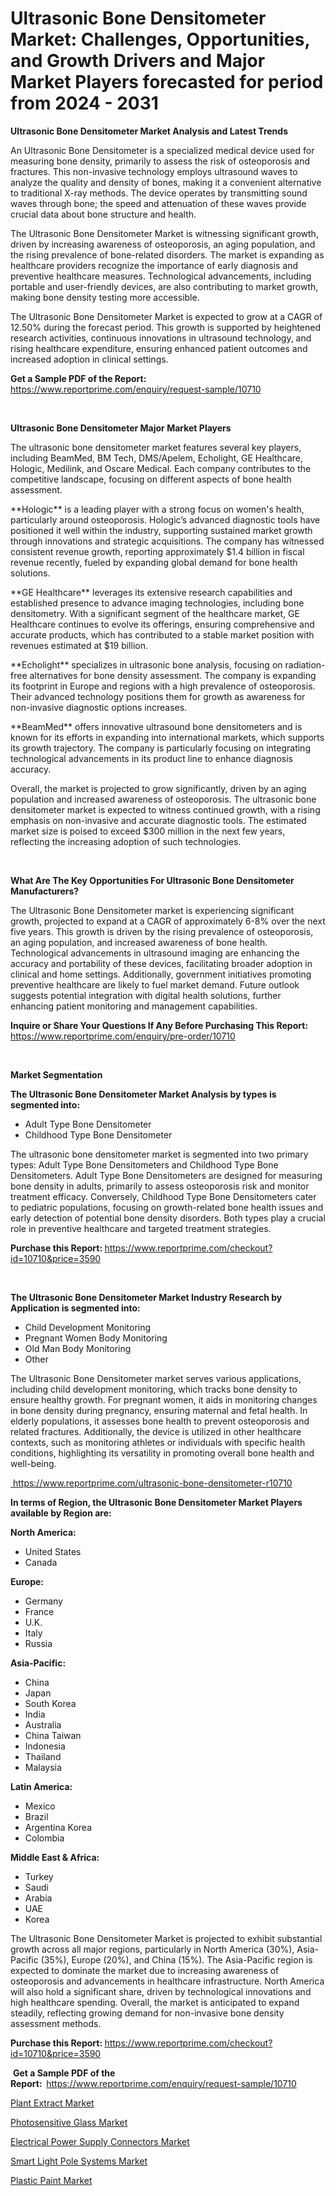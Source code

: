 <p><h1>Ultrasonic Bone Densitometer Market: Challenges, Opportunities, and Growth Drivers and Major Market Players forecasted for period from 2024 - 2031</h1></p><p><strong>Ultrasonic Bone Densitometer Market Analysis and Latest Trends</strong></p>
<p><p>An Ultrasonic Bone Densitometer is a specialized medical device used for measuring bone density, primarily to assess the risk of osteoporosis and fractures. This non-invasive technology employs ultrasound waves to analyze the quality and density of bones, making it a convenient alternative to traditional X-ray methods. The device operates by transmitting sound waves through bone; the speed and attenuation of these waves provide crucial data about bone structure and health.</p><p>The Ultrasonic Bone Densitometer Market is witnessing significant growth, driven by increasing awareness of osteoporosis, an aging population, and the rising prevalence of bone-related disorders. The market is expanding as healthcare providers recognize the importance of early diagnosis and preventive healthcare measures. Technological advancements, including portable and user-friendly devices, are also contributing to market growth, making bone density testing more accessible.</p><p>The Ultrasonic Bone Densitometer Market is expected to grow at a CAGR of 12.50% during the forecast period. This growth is supported by heightened research activities, continuous innovations in ultrasound technology, and rising healthcare expenditure, ensuring enhanced patient outcomes and increased adoption in clinical settings.</p></p>
<p><strong>Get a Sample PDF of the Report:&nbsp;</strong> <a href="https://www.reportprime.com/enquiry/request-sample/10710">https://www.reportprime.com/enquiry/request-sample/10710</a></p>
<p>&nbsp;</p>
<p><strong>Ultrasonic Bone Densitometer Major Market Players</strong></p>
<p><p>The ultrasonic bone densitometer market features several key players, including BeamMed, BM Tech, DMS/Apelem, Echolight, GE Healthcare, Hologic, Medilink, and Oscare Medical. Each company contributes to the competitive landscape, focusing on different aspects of bone health assessment.</p><p>**Hologic** is a leading player with a strong focus on women's health, particularly around osteoporosis. Hologic’s advanced diagnostic tools have positioned it well within the industry, supporting sustained market growth through innovations and strategic acquisitions. The company has witnessed consistent revenue growth, reporting approximately $1.4 billion in fiscal revenue recently, fueled by expanding global demand for bone health solutions.</p><p>**GE Healthcare** leverages its extensive research capabilities and established presence to advance imaging technologies, including bone densitometry. With a significant segment of the healthcare market, GE Healthcare continues to evolve its offerings, ensuring comprehensive and accurate products, which has contributed to a stable market position with revenues estimated at $19 billion.</p><p>**Echolight** specializes in ultrasonic bone analysis, focusing on radiation-free alternatives for bone density assessment. The company is expanding its footprint in Europe and regions with a high prevalence of osteoporosis. Their advanced technology positions them for growth as awareness for non-invasive diagnostic options increases.</p><p>**BeamMed** offers innovative ultrasound bone densitometers and is known for its efforts in expanding into international markets, which supports its growth trajectory. The company is particularly focusing on integrating technological advancements in its product line to enhance diagnosis accuracy.</p><p>Overall, the market is projected to grow significantly, driven by an aging population and increased awareness of osteoporosis. The ultrasonic bone densitometer market is expected to witness continued growth, with a rising emphasis on non-invasive and accurate diagnostic tools. The estimated market size is poised to exceed $300 million in the next few years, reflecting the increasing adoption of such technologies.</p></p>
<p>&nbsp;</p>
<p><strong>What Are The Key Opportunities For Ultrasonic Bone Densitometer Manufacturers?</strong></p>
<p><p>The Ultrasonic Bone Densitometer market is experiencing significant growth, projected to expand at a CAGR of approximately 6-8% over the next five years. This growth is driven by the rising prevalence of osteoporosis, an aging population, and increased awareness of bone health. Technological advancements in ultrasound imaging are enhancing the accuracy and portability of these devices, facilitating broader adoption in clinical and home settings. Additionally, government initiatives promoting preventive healthcare are likely to fuel market demand. Future outlook suggests potential integration with digital health solutions, further enhancing patient monitoring and management capabilities.</p></p>
<p><strong>Inquire or Share Your Questions If Any Before Purchasing This Report:</strong> <a href="https://www.reportprime.com/enquiry/pre-order/10710">https://www.reportprime.com/enquiry/pre-order/10710</a></p>
<p>&nbsp;</p>
<p><strong>Market Segmentation</strong></p>
<p><strong>The Ultrasonic Bone Densitometer Market Analysis by types is segmented into:</strong></p>
<p><ul><li>Adult Type Bone Densitometer</li><li>Childhood Type Bone Densitometer</li></ul></p>
<p><p>The ultrasonic bone densitometer market is segmented into two primary types: Adult Type Bone Densitometers and Childhood Type Bone Densitometers. Adult Type Bone Densitometers are designed for measuring bone density in adults, primarily to assess osteoporosis risk and monitor treatment efficacy. Conversely, Childhood Type Bone Densitometers cater to pediatric populations, focusing on growth-related bone health issues and early detection of potential bone density disorders. Both types play a crucial role in preventive healthcare and targeted treatment strategies.</p></p>
<p><strong>Purchase this Report:&nbsp;</strong><a href="https://www.reportprime.com/checkout?id=10710&price=3590">https://www.reportprime.com/checkout?id=10710&price=3590</a></p>
<p>&nbsp;</p>
<p><strong>The Ultrasonic Bone Densitometer Market Industry Research by Application is segmented into:</strong></p>
<p><ul><li>Child Development Monitoring</li><li>Pregnant Women Body Monitoring</li><li>Old Man Body Monitoring</li><li>Other</li></ul></p>
<p><p>The Ultrasonic Bone Densitometer market serves various applications, including child development monitoring, which tracks bone density to ensure healthy growth. For pregnant women, it aids in monitoring changes in bone density during pregnancy, ensuring maternal and fetal health. In elderly populations, it assesses bone health to prevent osteoporosis and related fractures. Additionally, the device is utilized in other healthcare contexts, such as monitoring athletes or individuals with specific health conditions, highlighting its versatility in promoting overall bone health and well-being.</p></p>
<p><a href="https://www.reportprime.com/ultrasonic-bone-densitometer-r10710">&nbsp;https://www.reportprime.com/ultrasonic-bone-densitometer-r10710</a></p>
<p><strong>In terms of Region, the Ultrasonic Bone Densitometer Market Players available by Region are:</strong></p>
<p>
    <p> <strong> North America: </strong>
        <ul>
            <li>United States</li>
            <li>Canada</li>
        </ul>
        </p> 
    <p> <strong> Europe: </strong>
        <ul>
            <li>Germany</li>
            <li>France</li>
            <li>U.K.</li>
            <li>Italy</li>
            <li>Russia</li>
        </ul>
        </p> 
    <p> <strong> Asia-Pacific: </strong>
        <ul>
            <li>China</li>
            <li>Japan</li>
            <li>South Korea</li>
            <li>India</li>
            <li>Australia</li>
            <li>China Taiwan</li>
            <li>Indonesia</li>
            <li>Thailand</li>
            <li>Malaysia</li>
        </ul>
        </p> 
    <p> <strong> Latin America: </strong>
        <ul>
            <li>Mexico</li>
            <li>Brazil</li>
            <li>Argentina Korea</li>
            <li>Colombia</li>
        </ul>
        </p> 
    <p> <strong> Middle East & Africa: </strong>
        <ul>
            <li>Turkey</li>
            <li>Saudi</li>
            <li>Arabia</li>
            <li>UAE</li>
            <li>Korea</li>
        </ul>
    </p>
    </p>
<p><p>The Ultrasonic Bone Densitometer Market is projected to exhibit substantial growth across all major regions, particularly in North America (30%), Asia-Pacific (35%), Europe (20%), and China (15%). The Asia-Pacific region is expected to dominate the market due to increasing awareness of osteoporosis and advancements in healthcare infrastructure. North America will also hold a significant share, driven by technological innovations and high healthcare spending. Overall, the market is anticipated to expand steadily, reflecting growing demand for non-invasive bone density assessment methods.</p></p>
<p><strong>Purchase this Report: </strong><a href="https://www.reportprime.com/checkout?id=10710&price=3590">https://www.reportprime.com/checkout?id=10710&price=3590</a></p>
<p>&nbsp;<strong>Get a Sample PDF of the Report:&nbsp;&nbsp;</strong><a href="https://www.reportprime.com/enquiry/request-sample/10710">https://www.reportprime.com/enquiry/request-sample/10710</a></p>
<p><strong></strong></p>
<p><p><a href="https://www.linkedin.com/pulse/plant-extract-market-industry-trends-forecast-period-from-x3sqe?trackingId=szWwb9vdQpWBqwZIHbIpkg%3D%3D">Plant Extract Market</a></p><p><a href="https://medium.com/@cpierre31945/photosensitive-glass-market-strategic-insights-product-evolution-and-market-segmentation-in-the-c16ab4b43443">Photosensitive Glass Market</a></p><p><a href="https://issuu.com/reportprime-2/docs/electrical-power-supply-connectors-_9822226c76ecd7">Electrical Power Supply Connectors Market</a></p><p><a href="https://issuu.com/reportprime-2/docs/smart-light-pole-systems-market-siz_ce854c711316a7">Smart Light Pole Systems Market</a></p><p><a href="https://www.linkedin.com/pulse/what-growth-drivers-plastic-paint-market-comprehensive-study-hknze?trackingId=AYAl5AybSRGDaPru2EXT0w%3D%3D">Plastic Paint Market</a></p></p>